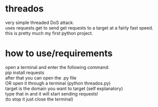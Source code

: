 # threados
very simple threaded DoS attack.  
uses requests.get to send get requests to a target at a fairly fast speed.  
this is pretty much my first python project.

# how to use/requirements
open a terminal and enter the following command:  
pip install requests  
after that you can open the .py file  
OR open it through a terminal (python threados.py)  
target is the domain you want to target (self explanatory)  
type that in and it will start sending requests!  
(to stop it just close the terminal)  



